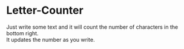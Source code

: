 # Letter-Counter

Just write some text and it will count the number of characters in the bottom right.<br>
It updates the number as you write.
